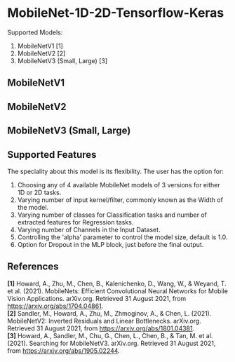# MobileNet-1D-2D-Tensorflow-Keras  
Supported Models: 
1. MobileNetV1 [1]
2. MobileNetV2 [2]
3. MobileNetV3 (Small, Large) [3]

## MobileNetV1  



## MobileNetV2  



## MobileNetV3 (Small, Large)  


## Supported Features  
The speciality about this model is its flexibility. The user has the option for: 
1. Choosing any of 4 available MobileNet models of 3 versions for either 1D or 2D tasks.
2. Varying number of input kernel/filter, commonly known as the Width of the model.
3. Varying number of classes for Classification tasks and number of extracted features for Regression tasks.
4. Varying number of Channels in the Input Dataset.  
5. Controlling the 'alpha' parameter to control the model size, default is 1.0.  
6. Option for Dropout in the MLP block, just before the final output.


## References  
**[1]** Howard, A., Zhu, M., Chen, B., Kalenichenko, D., Wang, W., & Weyand, T. et al. (2021). MobileNets: Efficient Convolutional Neural Networks for Mobile Vision Applications. arXiv.org. Retrieved 31 August 2021, from https://arxiv.org/abs/1704.04861.  
**[2]** Sandler, M., Howard, A., Zhu, M., Zhmoginov, A., & Chen, L. (2021). MobileNetV2: Inverted Residuals and Linear Bottlenecks. arXiv.org. Retrieved 31 August 2021, from https://arxiv.org/abs/1801.04381.  
**[3]** Howard, A., Sandler, M., Chu, G., Chen, L., Chen, B., & Tan, M. et al. (2021). Searching for MobileNetV3. arXiv.org. Retrieved 31 August 2021, from https://arxiv.org/abs/1905.02244.  

